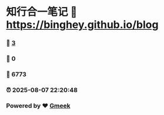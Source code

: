 # 知行合一笔记 :link: https://binghey.github.io/blog 
### :page_facing_up: [3](https://binghey.github.io/blog/tag.html) 
### :speech_balloon: 0 
### :hibiscus: 6773 
### :alarm_clock: 2025-08-07 22:20:48 
### Powered by :heart: [Gmeek](https://github.com/Meekdai/Gmeek)


